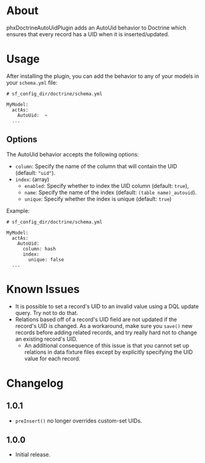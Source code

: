# About

phxDoctrineAutoUidPlugin adds an AutoUid behavior to Doctrine which ensures that
  every record has a UID when it is inserted/updated.

# Usage

After installing the plugin, you can add the behavior to any of your models in
  your `schema.yml` file:

    # sf_config_dir/doctrine/schema.yml

    MyModel:
      actAs:
        AutoUid:  ~
      ...

## Options

The AutoUid behavior accepts the following options:

- `column`: Specify the name of the column that will contain the UID (default: `"uid"`).
- `index`: (array)
  - `enabled`: Specify whether to index the UID column (default: `true`),
  - `name`: Specify the name of the index (default: `(table name)_autouid`).
  - `unique`: Specify whether the index is unique (default: `true`)

Example:

    # sf_config_dir/doctrine/schema.yml

    MyModel:
      actAs:
        AutoUid:
          column: hash
          index:
            unique: false
      ...

# Known Issues

- It is possible to set a record's UID to an invalid value using a DQL update
    query.  Try not to do that.
- Relations based off of a record's UID field are not updated if the record's UID is changed.  As a workaround, make sure you `save()` new records before adding related records, and try really hard not to change an existing record's UID.
  - An additional consequence of this issue is that you cannot set up relations in data fixture files except by explicitly specifying the UID value for each record.

# Changelog

## 1.0.1

- `preInsert()` no longer overrides custom-set UIDs.

## 1.0.0

- Initial release.
